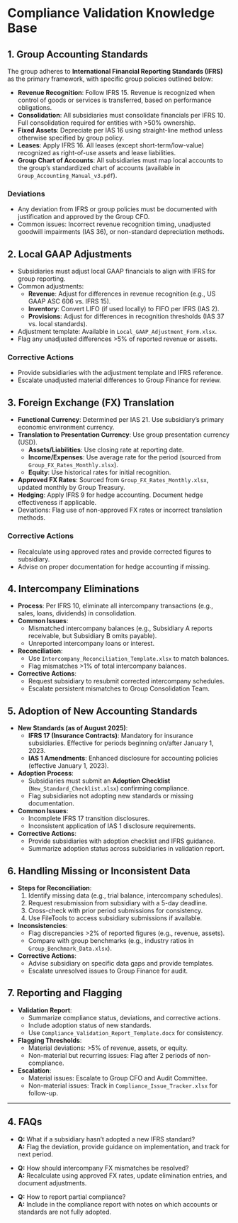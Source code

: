 # Compliance Validation Knowledge Base

## 1. Group Accounting Standards
The group adheres to **International Financial Reporting Standards (IFRS)** as the primary framework, with specific group policies outlined below:
- **Revenue Recognition**: Follow IFRS 15. Revenue is recognized when control of goods or services is transferred, based on performance obligations.
- **Consolidation**: All subsidiaries must consolidate financials per IFRS 10. Full consolidation required for entities with >50% ownership.
- **Fixed Assets**: Depreciate per IAS 16 using straight-line method unless otherwise specified by group policy.
- **Leases**: Apply IFRS 16. All leases (except short-term/low-value) recognized as right-of-use assets and lease liabilities.
- **Group Chart of Accounts**: All subsidiaries must map local accounts to the group’s standardized chart of accounts (available in `Group_Accounting_Manual_v3.pdf`).

### Deviations
- Any deviation from IFRS or group policies must be documented with justification and approved by the Group CFO.
- Common issues: Incorrect revenue recognition timing, unadjusted goodwill impairments (IAS 36), or non-standard depreciation methods.

## 2. Local GAAP Adjustments
- Subsidiaries must adjust local GAAP financials to align with IFRS for group reporting.
- Common adjustments:
  - **Revenue**: Adjust for differences in revenue recognition (e.g., US GAAP ASC 606 vs. IFRS 15).
  - **Inventory**: Convert LIFO (if used locally) to FIFO per IFRS (IAS 2).
  - **Provisions**: Adjust for differences in recognition thresholds (IAS 37 vs. local standards).
- Adjustment template: Available in `Local_GAAP_Adjustment_Form.xlsx`.
- Flag any unadjusted differences >5% of reported revenue or assets.

### Corrective Actions
- Provide subsidiaries with the adjustment template and IFRS reference.
- Escalate unadjusted material differences to Group Finance for review.

## 3. Foreign Exchange (FX) Translation
- **Functional Currency**: Determined per IAS 21. Use subsidiary’s primary economic environment currency.
- **Translation to Presentation Currency**: Use group presentation currency (USD).
  - **Assets/Liabilities**: Use closing rate at reporting date.
  - **Income/Expenses**: Use average rate for the period (sourced from `Group_FX_Rates_Monthly.xlsx`).
  - **Equity**: Use historical rates for initial recognition.
- **Approved FX Rates**: Sourced from `Group_FX_Rates_Monthly.xlsx`, updated monthly by Group Treasury.
- **Hedging**: Apply IFRS 9 for hedge accounting. Document hedge effectiveness if applicable.
- Deviations: Flag use of non-approved FX rates or incorrect translation methods.

### Corrective Actions
- Recalculate using approved rates and provide corrected figures to subsidiary.
- Advise on proper documentation for hedge accounting if missing.

## 4. Intercompany Eliminations
- **Process**: Per IFRS 10, eliminate all intercompany transactions (e.g., sales, loans, dividends) in consolidation.
- **Common Issues**:
  - Mismatched intercompany balances (e.g., Subsidiary A reports receivable, but Subsidiary B omits payable).
  - Unreported intercompany loans or interest.
- **Reconciliation**:
  - Use `Intercompany_Reconciliation_Template.xlsx` to match balances.
  - Flag mismatches >1% of total intercompany balances.
- **Corrective Actions**:
  - Request subsidiary to resubmit corrected intercompany schedules.
  - Escalate persistent mismatches to Group Consolidation Team.

## 5. Adoption of New Accounting Standards
- **New Standards (as of August 2025)**:
  - **IFRS 17 (Insurance Contracts)**: Mandatory for insurance subsidiaries. Effective for periods beginning on/after January 1, 2023.
  - **IAS 1 Amendments**: Enhanced disclosure for accounting policies (effective January 1, 2023).
- **Adoption Process**:
  - Subsidiaries must submit an **Adoption Checklist** (`New_Standard_Checklist.xlsx`) confirming compliance.
  - Flag subsidiaries not adopting new standards or missing documentation.
- **Common Issues**:
  - Incomplete IFRS 17 transition disclosures.
  - Inconsistent application of IAS 1 disclosure requirements.
- **Corrective Actions**:
  - Provide subsidiaries with adoption checklist and IFRS guidance.
  - Summarize adoption status across subsidiaries in validation report.

## 6. Handling Missing or Inconsistent Data
- **Steps for Reconciliation**:
  1. Identify missing data (e.g., trial balance, intercompany schedules).
  2. Request resubmission from subsidiary with a 5-day deadline.
  3. Cross-check with prior period submissions for consistency.
  4. Use FileTools to access subsidiary submissions if available.
- **Inconsistencies**:
  - Flag discrepancies >2% of reported figures (e.g., revenue, assets).
  - Compare with group benchmarks (e.g., industry ratios in `Group_Benchmark_Data.xlsx`).
- **Corrective Actions**:
  - Advise subsidiary on specific data gaps and provide templates.
  - Escalate unresolved issues to Group Finance for audit.

## 7. Reporting and Flagging
- **Validation Report**:
  - Summarize compliance status, deviations, and corrective actions.
  - Include adoption status of new standards.
  - Use `Compliance_Validation_Report_Template.docx` for consistency.
- **Flagging Thresholds**:
  - Material deviations: >5% of revenue, assets, or equity.
  - Non-material but recurring issues: Flag after 2 periods of non-compliance.
- **Escalation**:
  - Material issues: Escalate to Group CFO and Audit Committee.
  - Non-material issues: Track in `Compliance_Issue_Tracker.xlsx` for follow-up.  

---

## 4. FAQs

- **Q:** What if a subsidiary hasn’t adopted a new IFRS standard?  
  **A:** Flag the deviation, provide guidance on implementation, and track for next period.  

- **Q:** How should intercompany FX mismatches be resolved?  
  **A:** Recalculate using approved FX rates, update elimination entries, and document adjustments.  

- **Q:** How to report partial compliance?  
  **A:** Include in the compliance report with notes on which accounts or standards are not fully adopted.

